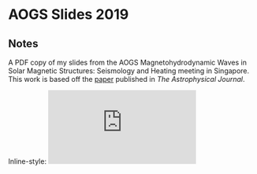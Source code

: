 # AOGS Slides 2019

## Notes
A PDF copy of my slides from the AOGS Magnetohydrodynamic Waves in Solar Magnetic Structures: Seismology and Heating meeting in Singapore. This work is based off the [paper](https://iopscience.iop.org/article/10.3847/1538-4357/ab264c/meta) published in _The Astrophysical Journal_. 

Inline-style: 
![alt text](https://github.com/FarhadA95/AOGS-Presentation/blob/master/Images/plot4.pdf)
